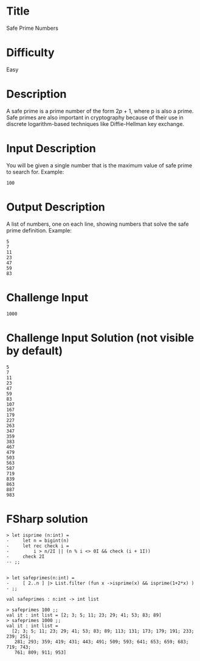 # Title 

Safe Prime Numbers 

# Difficulty 

Easy

# Description

A safe prime is a prime number of the form 2*p* + 1, where p is also a prime. Safe primes are also important in cryptography because of their use in discrete logarithm-based techniques like Diffie-Hellman key exchange.

#  Input Description

You will be given a single number that is the maximum value of safe prime to search for. Example: 

	100

# Output Description 

A list of numbers, one on each line, showing numbers that solve the safe prime definition. Example:

	5
	7
	11
	23
	47
	59
	83

# Challenge Input

	1000

# Challenge Input Solution (not visible by default)

	5
	7
	11
	23
	47
	59
	83
	107
	167
	179
	227
	263
	347
	359
	383
	467
	479
	503
	563
	587
	719
	839
	863
	887
	983



# FSharp solution

	> let isprime (n:int) =                                                             
	-     let n = bigint(n)
	-     let rec check i =
	-         i > n/2I || (n % i <> 0I && check (i + 1I))
	-     check 2I
	-- ;;


	> let safeprimes(n:int) =
	-     [ 2..n ] |> List.filter (fun x ->isprime(x) && isprime(1+2*x) )
	- ;;

	val safeprimes : n:int -> int list

	> safeprimes 100 ;;
	val it : int list = [2; 3; 5; 11; 23; 29; 41; 53; 83; 89]
	> safeprimes 1000 ;;
	val it : int list =
	  [2; 3; 5; 11; 23; 29; 41; 53; 83; 89; 113; 131; 173; 179; 191; 233; 239; 251;
	   281; 293; 359; 419; 431; 443; 491; 509; 593; 641; 653; 659; 683; 719; 743;
	   761; 809; 911; 953]
